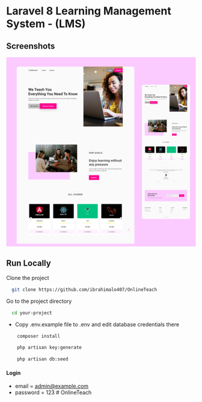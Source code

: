 # Laravel 8 Learning Management System - (LMS)

## Screenshots

![preview img](/preview.jpg)

## Run Locally

Clone the project

```bash
  git clone https://github.com/ibrahimalo407/OnlineTeach
```

Go to the project directory

```bash
  cd your-project
```

-   Copy .env.example file to .env and edit database credentials there

```bash
    composer install
```

```bash
    php artisan key:generate
```

```bash
    php artisan db:seed
```

#### Login

-   email = admin@example.com
-   password = 123
#   O n l i n e T e a c h 
 
 